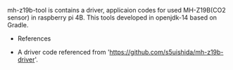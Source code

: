 mh-z19b-tool is contains a driver, applicaion codes for used MH-Z19B(CO2 sensor) in raspberry pi 4B.
This tools developed in openjdk-14 based on Gradle.

* References
 - A driver code referenced from 'https://github.com/s5uishida/mh-z19b-driver'.
